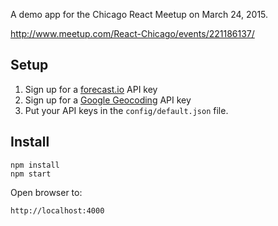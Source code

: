 A demo app for the Chicago React Meetup on March 24, 2015.

http://www.meetup.com/React-Chicago/events/221186137/

## Setup

1. Sign up for a [forecast.io](https://developer.forecast.io/) API key
2. Sign up for a [Google Geocoding](https://developers.google.com/maps/documentation/geocoding/) API key
3. Put your API keys in the `config/default.json` file.

## Install

    npm install
    npm start

Open browser to:

    http://localhost:4000
